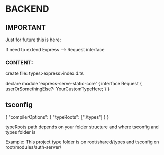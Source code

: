 # BACKEND

## IMPORTANT

Just for future this is here:

If need to extend Express --> Request interface

### CONTENT:

create file: types>express>index.d.ts

declare module 'express-serve-static-core' {
interface Request {
userOrSomethingElse?: YourCustomTypeHere;
}
}

## tsconfig

{
"compilerOptions": {
"typeRoots": ["./types"]
}
}

typeRoots path depends on your folder structure and where tsconfig
and types folder is

Example: This project type folder is on root/shared/types and tsconfig on root/modules/auth-server/
